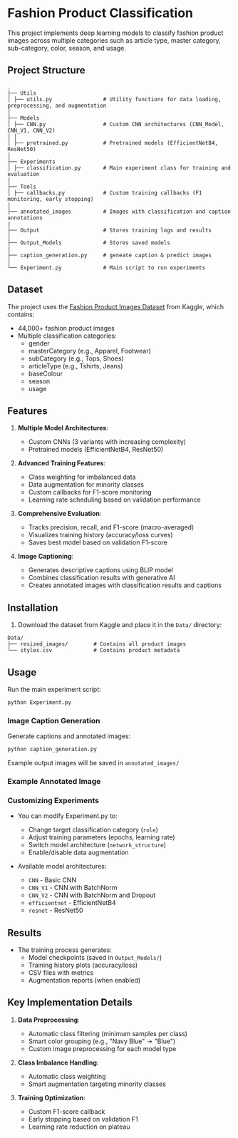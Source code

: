 # Fashion Product Classification

This project implements deep learning models to classify fashion product images across multiple categories such as article type, master category, sub-category, color, season, and usage.

## Project Structure

```
.
├── Utils
│ ├── utils.py                # Utility functions for data loading, preprocessing, and augmentation
│
├── Models
│ ├── CNN.py                  # Custom CNN architectures (CNN_Model, CNN_V1, CNN_V2)
│ │              
│ ├── pretrained.py           # Pretrained models (EfficientNetB4, ResNet50)
│
├── Experiments
│ ├── classification.py       # Main experiment class for training and evaluation
│
├── Tools
│ ├── callbacks.py            # Custom training callbacks (F1 monitoring, early stopping)
│
├── annotated_images          # Images with classification and caption annotations
|
├── Output                    # Stores training logs and results
│
├── Output_Models             # Stores saved models
|
├── caption_generation.py     # geneate caption & predict images
│
└── Experiment.py             # Main script to run experiments
```


## Dataset

The project uses the [Fashion Product Images Dataset](https://www.kaggle.com/datasets/paramaggarwal/fashion-product-images-dataset) from Kaggle, which contains:

- 44,000+ fashion product images
- Multiple classification categories:
  - gender
  - masterCategory (e.g., Apparel, Footwear)
  - subCategory (e.g., Tops, Shoes)
  - articleType (e.g., Tshirts, Jeans)
  - baseColour
  - season
  - usage

## Features

1. **Multiple Model Architectures**:
   - Custom CNNs (3 variants with increasing complexity)
   - Pretrained models (EfficientNetB4, ResNet50)

2. **Advanced Training Features**:
   - Class weighting for imbalanced data
   - Data augmentation for minority classes
   - Custom callbacks for F1-score monitoring
   - Learning rate scheduling based on validation performance

3. **Comprehensive Evaluation**:
   - Tracks precision, recall, and F1-score (macro-averaged)
   - Visualizes training history (accuracy/loss curves)
   - Saves best model based on validation F1-score

4. **Image Captioning**:
   - Generates descriptive captions using BLIP model
   - Combines classification results with generative AI
   - Creates annotated images with classification results and captions

## Installation

1. Download the dataset from Kaggle and place it in the `Data/` directory:
```
Data/
├── resized_images/        # Contains all product images
└── styles.csv             # Contains product metadata
```

## Usage

Run the main experiment script:
```bash
python Experiment.py
```

### Image Caption Generation

Generate captions and annotated images:
```bash
python caption_generation.py
```

Example output images will be saved in `annotated_images/`

### Example Annotated Image


### Customizing Experiments

- You can modify Experiment.py to:
   - Change target classification category (`role`)
   - Adjust training parameters (epochs, learning rate)
   - Switch model architecture (`network_structure`)
   - Enable/disable data augmentation

- Available model architectures:
   - `CNN` - Basic CNN
   - `CNN_V1` - CNN with BatchNorm
   - `CNN_V2` - CNN with BatchNorm and Dropout
   - `efficientnet` - EfficientNetB4
   - `resnet` - ResNet50

## Results

- The training process generates:
   - Model checkpoints (saved in `Output_Models/`)
   - Training history plots (accuracy/loss)
   - CSV files with metrics
   - Augmentation reports (when enabled)

## Key Implementation Details

1. **Data Preprocessing**:
   - Automatic class filtering (minimum samples per class)
   - Smart color grouping (e.g., "Navy Blue" → "Blue")
   - Custom image preprocessing for each model type

2. **Class Imbalance Handling**:
   - Automatic class weighting
   - Smart augmentation targeting minority classes

3. **Training Optimization**:
   - Custom F1-score callback
   - Early stopping based on validation F1
   - Learning rate reduction on plateau